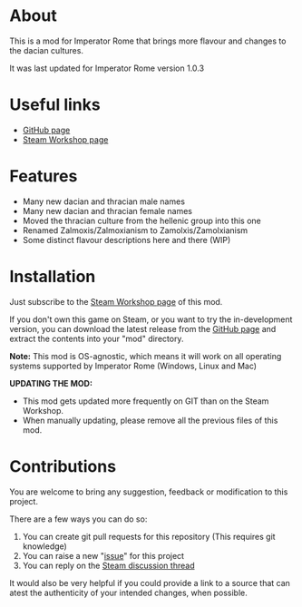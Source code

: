 # About

This is a mod for Imperator Rome that brings more flavour and changes to the dacian cultures.

It was last updated for Imperator Rome version 1.0.3

# Useful links

- [GitHub page](https://github.com/hmlendea/imperator-dracones-invictus)
- [Steam Workshop page](https://steamcommunity.com/sharedfiles/filedetails/?id=1745923673)

# Features

 - Many new dacian and thracian male names
 - Many new dacian and thracian female names
 - Moved the thracian culture from the hellenic group into this one
 - Renamed Zalmoxis/Zalmoxianism to Zamolxis/Zamolxianism
 - Some distinct flavour descriptions here and there (WIP)

# Installation

Just subscribe to the [Steam Workshop page](https://steamcommunity.com/sharedfiles/filedetails/?id=1745923673) of this mod.

If you don't own this game on Steam, or you want to try the in-development version, you can download the latest release from the [GitHub page](https://github.com/hmlendea/imperator-dracones-invictus/releases) and extract the contents into your "mod" directory.

**Note:** This mod is OS-agnostic, which means it will work on all operating systems supported by Imperator Rome (Windows, Linux and Mac)

**UPDATING THE MOD:**
- This mod gets updated more frequently on GIT than on the Steam Workshop.
- When manually updating, please remove all the previous files of this mod.

# Contributions

You are welcome to bring any suggestion, feedback or modification to this project.

There are a few ways you can do so:

1. You can create git pull requests for this repository (This requires git knowledge)
2. You can raise a new "[issue](https://github.com/hmlendea/imperator-dracones-invictus/issues)" for this project
4. You can reply on the [Steam discussion thread](https://steamcommunity.com/workshop/filedetails/discussion/1745923673/3491891042510117378//)

It would also be very helpful if you could provide a link to a source that can atest the authenticity of your intended changes, when possible.
